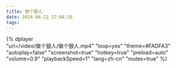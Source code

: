 ```yaml
---
title: 做个狠人
date: 2024-06-22 17:04:16
tags:
---
```


{%
    dplayer     
    "url=/video/做个狠人/做个狠人.mp4"
    "loop=yes"
    "theme=#FADFA3"
    "autoplay=false"
    "screenshot=true"
    "hotkey=true"
    "preload=auto"
    "volume=0.9"
    "playbackSpeed=1"
    "lang=zh-cn"
    "mutex=true"
%}

